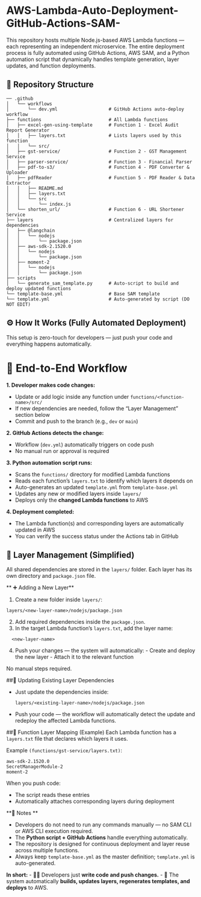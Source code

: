 # AWS-Lambda-Auto-Deployment-GitHub-Actions-SAM-
This repository hosts multiple Node.js-based AWS Lambda functions — each representing an independent microservice. The entire deployment process is fully automated using GitHub Actions, AWS SAM, and a Python automation script that dynamically handles template generation, layer updates, and function deployments.

## 📁 Repository Structure
```
── .github
│   └── workflows
│       └── dev.yml                   # GitHub Actions auto-deploy workflow
├── functions                         # All Lambda functions
│   ├── excel-gen-using-template      # Function 1 - Excel Audit Report Generator
│   │   ├── layers.txt                # Lists layers used by this function
│   │   └── src/
│   ├── gst-service/                  # Function 2 - GST Management Service
│   ├── parser-service/               # Function 3 - Financial Parser
│   ├── pdf-to-s3/                    # Function 4 - PDF Converter & Uploader
│   ├── pdfReader                     # Function 5 - PDF Reader & Data Extractor
│   │   ├── README.md
│   │   ├── layers.txt
│   │   └── src
│   │       └── index.js
│   └── shorten_url/                  # Function 6 - URL Shortener Service
├── layers                            # Centralized layers for dependencies  
│   ├── @langchain
│   │   └── nodejs
│   │       └── package.json
│   ├── aws-sdk-2.1520.0
│   │   └── nodejs
│   │       └── package.json
│   ├── moment-2
│   │   └── nodejs
│   │       └── package.json
├── scripts                      
│   └── generate_sam_template.py      # Auto-script to build and deploy updated functions
└── template-base.yml                 # Base SAM template
└── template.yml                      # Auto-generated by script (DO NOT EDIT)
```

## ⚙️ How It Works (Fully Automated Deployment) 
This setup is zero-touch for developers — just push your code and everything happens automatically.

# 🔁 End-to-End Workflow
**1. Developer makes code changes:**
   
   - Update or add logic inside any function under ``` functions/<function-name>/src/ ```
   - If new dependencies are needed, follow the “Layer Management” section below
   - Commit and push to the branch (e.g., ```dev``` or ```main```)

**2. GitHub Actions detects the change:**

   - Workflow (```dev.yml```) automatically triggers on code push
   - No manual run or approval is required

**3. Python automation script runs:**

   - Scans the ```functions/``` directory for modified Lambda functions
   - Reads each function’s ```layers.txt``` to identify which layers it depends on
   - Auto-generates an updated ```template.yml``` from ```template-base.yml```
   - Updates any new or modified layers inside ```layers/```
   - Deploys only the **changed Lambda functions** to AWS

**4. Deployment completed:** 
    
   - The Lambda function(s) and corresponding layers are automatically updated in AWS
   - You can verify the success status under the Actions tab in GitHub


## 🧱 Layer Management (Simplified)
All shared dependencies are stored in the ```layers/``` folder. Each layer has its own directory and ```package.json``` file.

** ➕ Adding a New Layer**
  1. Create a new folder inside ```layers/```:
  ```
  layers/<new-layer-name>/nodejs/package.json
   ```

  2. Add required dependencies inside the ```package.json```.
  3. In the target Lambda function’s ```layers.txt```, add the layer name:
  ```
    <new-layer-name>
  ```
  4. Push your changes — the system will automatically:
    - Create and deploy the new layer
    - Attach it to the relevant function

No manual steps required.

##🔄 Updating Existing Layer Dependencies

   - Just update the dependencies inside:
     ```
     layers/<existing-layer-name>/nodejs/package.json
     ```
   - Push your code — the workflow will automatically detect the update and redeploy the affected Lambda functions.

##🧩 Function Layer Mapping (Example)
Each Lambda function has a ```layers.txt``` file that declares which layers it uses.

Example ```(functions/gst-service/layers.txt)```:
```
aws-sdk-2.1520.0
SecretManagerModule-2
moment-2
```
When you push code:
   - The script reads these entries
   - Automatically attaches corresponding layers during deployment

 **📄 Notes **

   - Developers do not need to run any commands manually — no SAM CLI or AWS CLI execution required.
   - The **Python script + GitHub Actions** handle everything automatically.
   - The repository is designed for continuous deployment and layer reuse across multiple functions.
   - Always keep ```template-base.yml``` as the master definition; ```template.yml``` is auto-generated.

   **In short:**
      - 🧑‍💻 Developers just **write code and push changes.**
      - 🤖 The system automatically **builds, updates layers, regenerates templates, and deploys** to AWS.


